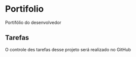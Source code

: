 # Portifolio
Portifólio do desenvolvedor

## Tarefas

O controle des tarefas desse projeto será realizado no GitHub